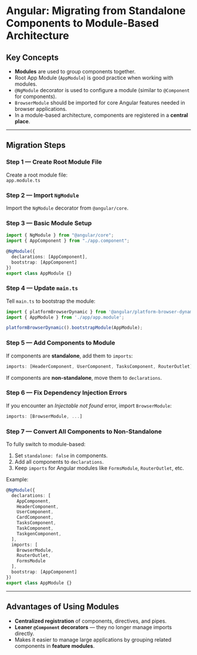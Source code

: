 # Angular: Migrating from Standalone Components to Module-Based Architecture

## Key Concepts
- **Modules** are used to group components together.
- Root App Module (`AppModule`) is good practice when working with modules.
- `@NgModule` decorator is used to configure a module (similar to `@Component` for components).
- `BrowserModule` should be imported for core Angular features needed in browser applications.
- In a module-based architecture, components are registered in a **central place**.

---

## Migration Steps

### Step 1 — Create Root Module File
Create a root module file:  
`app.module.ts`

### Step 2 — Import `NgModule`
Import the `NgModule` decorator from `@angular/core`.

### Step 3 — Basic Module Setup
```ts
import { NgModule } from "@angular/core";
import { AppComponent } from "./app.component";

@NgModule({
  declarations: [AppComponent],
  bootstrap: [AppComponent]
})
export class AppModule {}
```

### Step 4 — Update `main.ts`
Tell `main.ts` to bootstrap the module:
```ts
import { platformBrowserDynamic } from '@angular/platform-browser-dynamic';
import { AppModule } from './app/app.module';

platformBrowserDynamic().bootstrapModule(AppModule);
```

### Step 5 — Add Components to Module
If components are **standalone**, add them to `imports`:
```ts
imports: [HeaderComponent, UserComponent, TasksComponent, RouterOutlet]
```
If components are **non-standalone**, move them to `declarations`.

### Step 6 — Fix Dependency Injection Errors
If you encounter an *Injectable not found* error, import `BrowserModule`:
```ts
imports: [BrowserModule, ...]
```

### Step 7 — Convert All Components to Non-Standalone
To fully switch to module-based:
1. Set `standalone: false` in components.
2. Add all components to `declarations`.
3. Keep `imports` for Angular modules like `FormsModule`, `RouterOutlet`, etc.

Example:
```ts
@NgModule({
  declarations: [
    AppComponent,
    HeaderComponent,
    UserComponent,
    CardComponent,
    TasksComponent,
    TaskComponent,
    TaskgenComponent,
  ],
  imports: [
    BrowserModule,
    RouterOutlet,
    FormsModule
  ],
  bootstrap: [AppComponent]
})
export class AppModule {}
```

---

## Advantages of Using Modules
- **Centralized registration** of components, directives, and pipes.
- **Leaner `@Component` decorators** — they no longer manage imports directly.
- Makes it easier to manage large applications by grouping related components in **feature modules**.
